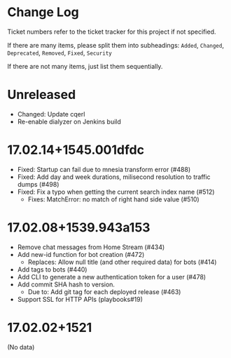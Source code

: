 # Change Log

Ticket numbers refer to the ticket tracker for this project if not specified. 

If there are many items, please split them into subheadings: `Added`, `Changed`, `Deprecated`, `Removed`, `Fixed`, `Security`

If there are not many items, just list them sequentially. 

# Unreleased

* Changed: Update cqerl
* Re-enable dialyzer on Jenkins build


# 17.02.14+1545.001dfdc

* Fixed: Startup can fail due to mnesia transform error (#488)
* Fixed: Add day and week durations, milisecond resolution to traffic dumps (#498)
* Fixed: Fix a typo when getting the current search index name (#512)
  * Fixes: MatchError: no match of right hand side value (#510)


# 17.02.08+1539.943a153

* Remove chat messages from Home Stream (#434)
* Add new-id function for bot creation (#472)
  * Replaces: Allow null title (and other required data) for bots (#414)
* Add tags to bots (#440)
* Add CLI to generate a new authentication token for a user (#478)
* Add commit SHA hash to version. 
  * Due to: Add git tag for each deployed release (#463)
* Support SSL for HTTP APIs (playbooks#19)


# 17.02.02+1521

(No data)
